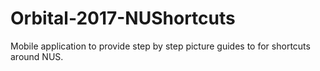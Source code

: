 # Orbital-2017-NUShortcuts
Mobile application to provide step by step picture guides to for shortcuts around NUS.
